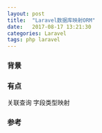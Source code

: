 ```yaml
---
layout: post
title:  "Laravel数据库映射ORM"
date:   2017-08-17 13:21:30
categories: Laravel
tags: php laravel
---
```


### 背景

### 有点
关联查询
字段类型映射

### 参考
